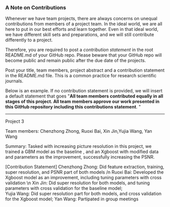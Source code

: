 ### A Note on Contributions

Whenever we have team projects, there are always concerns on unequal contributions from members of a project team. In the ideal world, we are all here to put in our best efforts and learn together. Even in that ideal world, we have different skill sets and preparations, and we will still contribute differently to a project. 

Therefore, you are required to post a *contribution statement* in the root README.md of your GitHub repo. Please beware that your GitHub repo will become public and remain public after the due date of the projects. 

Post your title, team members, project abstract and a contribution statement in the README.md file.  This is a common practice for research scientific journals. 

Below is an example. If no contribution statement is provided, we will insert a default statement that goes "**All team members contributed equally in all stages of this project. All team members approve our work presented in this GitHub repository including this contributions statement**. "

---

Project 3

Team members: Chenzhong Zhong, Ruoxi Bai, Xin Jin,Yujia Wang, Yan Wang

Summary: Tasked with increasing picture resolution in this project, we trained a GBM model as the baseline , and an Xgboost with modified data and parameters as the improvement, successfully increasing the PSNR.

[Contribution Statement] Chenzhong Zhong: Did feature extraction, training, super resolution, and PSNR part of both models /n 
                         Ruoxi Bai: Developed the Xgboost model as an improvement, including tuning parameters with cross validation \n
                         Xin Jin: Did super resolution for both models, and tuning parameters with cross validation for the baseline model;  
                         Yujia Wang: Did super resolution part for both models, and cross validation for the Xgboost model; 
                         Yan Wang: Partipated in group meetings
